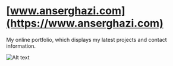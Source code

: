 # [www.anserghazi.com](https://www.anserghazi.com)

My online portfolio, which displays my latest projects and contact information.

![Alt text](https://github.com/anserghazi/portfolio-site/blob/master/src/assets/images/portfolio-site.PNG?raw=true)
